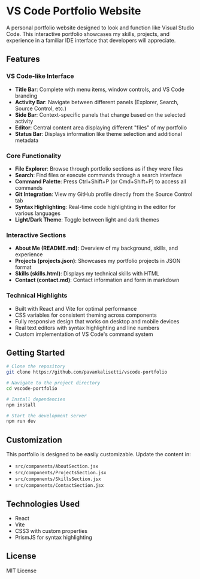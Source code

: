 # VS Code Portfolio Website

A personal portfolio website designed to look and function like Visual Studio Code. This interactive portfolio showcases my skills, projects, and experience in a familiar IDE interface that developers will appreciate.

## Features

### VS Code-like Interface
- **Title Bar**: Complete with menu items, window controls, and VS Code branding
- **Activity Bar**: Navigate between different panels (Explorer, Search, Source Control, etc.)
- **Side Bar**: Context-specific panels that change based on the selected activity
- **Editor**: Central content area displaying different "files" of my portfolio
- **Status Bar**: Displays information like theme selection and additional metadata

### Core Functionality
- **File Explorer**: Browse through portfolio sections as if they were files
- **Search**: Find files or execute commands through a search interface
- **Command Palette**: Press Ctrl+Shift+P (or Cmd+Shift+P) to access all commands
- **Git Integration**: View my GitHub profile directly from the Source Control tab
- **Syntax Highlighting**: Real-time code highlighting in the editor for various languages
- **Light/Dark Theme**: Toggle between light and dark themes

### Interactive Sections
- **About Me (README.md)**: Overview of my background, skills, and experience
- **Projects (projects.json)**: Showcases my portfolio projects in JSON format
- **Skills (skills.html)**: Displays my technical skills with HTML
- **Contact (contact.md)**: Contact information and form in markdown

### Technical Highlights
- Built with React and Vite for optimal performance
- CSS variables for consistent theming across components
- Fully responsive design that works on desktop and mobile devices
- Real text editors with syntax highlighting and line numbers
- Custom implementation of VS Code's command system

## Getting Started

```bash
# Clone the repository
git clone https://github.com/pavankalisetti/vscode-portfolio

# Navigate to the project directory
cd vscode-portfolio

# Install dependencies
npm install

# Start the development server
npm run dev
```

## Customization

This portfolio is designed to be easily customizable. Update the content in:
- `src/components/AboutSection.jsx`
- `src/components/ProjectsSection.jsx`
- `src/components/SkillsSection.jsx`
- `src/components/ContactSection.jsx`

## Technologies Used

- React
- Vite
- CSS3 with custom properties
- PrismJS for syntax highlighting

## License

MIT License
